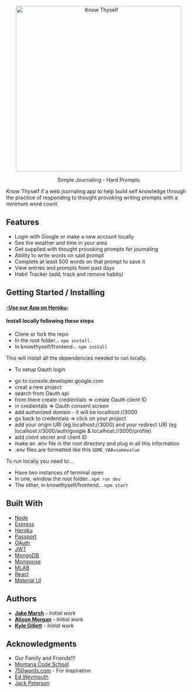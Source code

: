 <p align="center">
  <a href="https://gitpoint.co/">
    <img alt="Know Thyself" title="Know Thyself" src="https://i.imgur.com/Q3qbgNu.png" width="450">
  </a>
</p>

<p align="center">
  Simple Journaling - Hard Prompts
</p>


Know Thyself if a web journaling app to help build self knowledge through the practice of responding to thought provoking writing prompts with a minimum word count.

## Features
  - Login with Google or make a new account locally
  - See the weather and time in your area
  - Get supplied with thought provoking prompts for journaling
  - Ability to write words on said prompt
  - Complete at least 500 words on that prompt to save it
  - View entries and prompts from past days
  - Habit Tracker (add, track and remove habits)

## Getting Started / Installing

#### [-Use our App on Heroku-](https://knowthyself-mtcs.herokuapp.com/)


#### Install locally following these steps
- Clone or fork the repo
- In the root folder... ```npm install```.
- In knowthyself/frontend... ```npm install```

This will install all the dependencies needed to run locally.

* To setup Oauth login
- go to console.developer.google.com
- creat a new project 
- search from Oauth api
- from there create credientials => create Oauth client ID
- in credientals => Oauth consent screen
- add authorized domain - it will be localhost://3000
- go back to credentials => click on your project
- add your origin URI (eg.localhost://3000) and your redirect URI (eg localhost://3000/auth/google & localhost://3000/profile)
- add client secret and client ID
- make an .env file in the root directory and plug in all this information
- .env files are formatted like this ```SOME_VAR=somevalue```

To run locally you need to...
- Have two instances of terminal open
- In one, window the root folder...```npm run dev```
- The other, in knowthyself/frontend... ```npm start```


## Built With

* [Node](https://nodejs.org/en/)
* [Express](https://expressjs.com/)
* [Heroku](https://heroku.com/)
* [Passport](http://www.passportjs.org/)
* [OAuth](https://oauth.net/)
* [JWT](https://jwt.io/)
* [MongoDB](https://www.mongodb.com/)
* [Mongoose](https://mongoosejs.com/)
* [MLAB](https://mlab.com/)
* [React](https://reactjs.org/)
* [Material UI](https://material-ui.com/)


## Authors


* **[Jake Marsh](https://github.com/JMarsh2201)** - *Initial work*
* **[Alison Morgan](https://github.com/alison-morgan)** - *Initial work*  
* **[Kyle Gillett](https://github.com/kegillett)** - *Initial work*



## Acknowledgments

* Our Family and Friends!!!
* [Montana Code School](https://montanacodeschool.com/)
* [750words.com](750words.com) - For Inspiration
* [Ed Weymouth](https://github.com/ed42311)
* [Jack Peterson](https://github.com/jack829)
